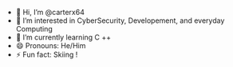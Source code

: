 - 👋 Hi, I’m @carterx64
- 👀 I’m interested in CyberSecurity, Developement, and everyday Computing
- 🌱 I’m currently learning C ++
- 😄 Pronouns: He/Him
- ⚡ Fun fact: Skiing !

<!---
carterx64/carterx64 is a ✨ special ✨ repository because its `README.md` (this file) appears on your GitHub profile.
You can click the Preview link to take a look at your changes.
--->
